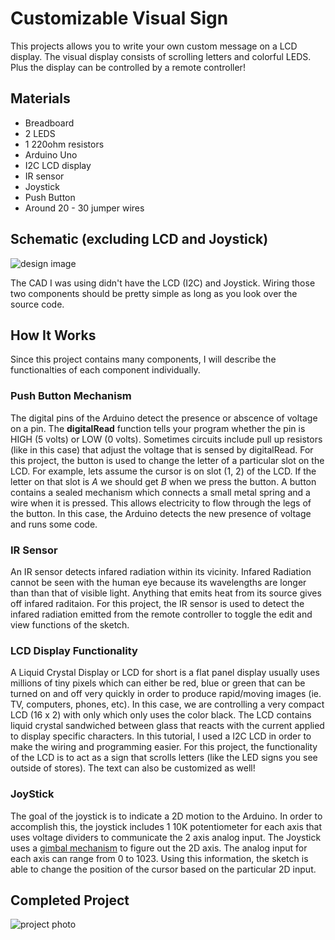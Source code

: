 # Customizable Visual Sign

This projects allows you to write your own custom message on a LCD display. The visual display consists of scrolling letters and colorful LEDS. Plus the display can be controlled by a remote controller!

## Materials

- Breadboard
- 2 LEDS
- 1 220ohm resistors
- Arduino Uno
- I2C LCD display
- IR sensor
- Joystick
- Push Button
- Around 20 - 30 jumper wires

## Schematic (excluding LCD and Joystick)

![design image](https://github.com/angelina-tsuboi/Object_Detector_Arduino/blob/main/images/design.png)

The CAD I was using didn't have the LCD (I2C) and Joystick. Wiring those two components should be pretty simple as long as you look over the source code.

## How It Works

Since this project contains many components, I will describe the functionalties of each component individually.

### Push Button Mechanism

 The digital pins of the Arduino detect the presence or abscence of voltage on a pin. The **digitalRead** function tells your program whether the pin is HIGH (5 volts) or LOW (0 volts). Sometimes circuits include pull up resistors (like in this case) that adjust the voltage that is sensed by digitalRead. For this project, the button is used to change the letter of a particular slot on the LCD. For example, lets assume the cursor is on slot (1, 2) of the LCD. If the letter on that slot is *A* we should get *B* when we press the button. A button contains a sealed mechanism which connects a small metal spring and a wire when it is pressed. This allows electricity to flow through the legs of the button. In this case, the Arduino detects the new presence of voltage and runs some code.

### IR Sensor

An IR sensor detects infared radiation within its vicinity. Infared Radiation cannot be seen with the human eye because its wavelengths are longer than than that of visible light. Anything that emits heat from its source gives off infared raditaion. For this project, the IR sensor is used to detect the infared radiation emitted from the remote controller to toggle the edit and view functions of the sketch.

### LCD Display Functionality

A Liquid Crystal Display or LCD for short is a flat panel display usually uses millions of tiny pixels which can either be red, blue or green that can be turned on and off very quickly in order to produce rapid/moving images (ie. TV, computers, phones, etc). In this case, we are controlling a very compact LCD (16 x 2) with only which only uses the color black. The LCD contains liquid crystal sandwiched between glass that reacts with the current applied to display specific characters. In this tutorial, I used a I2C LCD in order to make the wiring and programming easier. For this project, the functionality of the LCD is to act as a sign that scrolls letters (like the LED signs you see outside of stores). The text can also be customized as well!

### JoyStick

The goal of the joystick is to indicate a 2D motion to the Arduino. In order to accomplish this, the joystick includes 1 10K potentiometer for each axis that uses voltage dividers to communicate the 2 axis analog input. The Joystick uses a  [gimbal mechanism](https://core-electronics.com.au/tutorials/use-lcd-arduino-uno.html) to figure out the 2D axis. The analog input for each axis can range from 0 to 1023. Using this information, the sketch is able to change the position of the cursor based on the particular 2D input.

## Completed Project

![project photo](https://github.com/angelina-tsuboi/Object_Detector_Arduino/blob/main/images/photo.jpg)